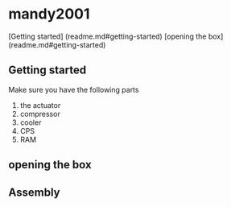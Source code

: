 # mandy2001
[Getting started] (readme.md#getting-started)
[opening the box] (readme.md#getting-started)
## Getting started
Make sure you have the following parts 
1. the actuator 
2. compressor 
3. cooler 
4. CPS 
5. RAM

## opening the box

## Assembly
